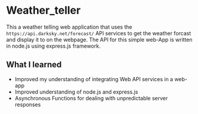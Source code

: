 # Weather_teller
This a weather telling web application that uses the `https://api.darksky.net/forecast/` API services to get the weather forcast and display it to on the webpage. The API for this simple web-App is written in node.js using express.js framework. 

## What I learned
<ul>
  <li>Improved my understanding of integrating Web API services in a web-app</li>
  <li>Improved understanding of node.js and express.js</li>
  <li>Asynchronous Functions for dealing with unpredictable server responses</li>
</ul>


